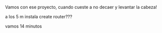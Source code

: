 Vamos con ese proyecto, cuando cueste a no decaer y levantar la cabeza!

a los 5 m instala create router???

vamos 14 minutos
